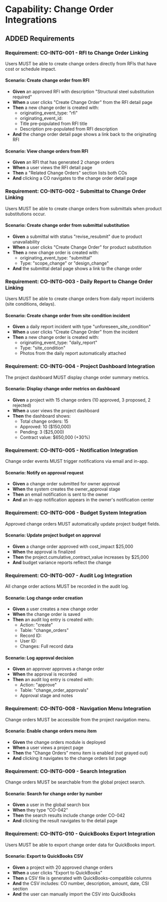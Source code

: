 # Capability: Change Order Integrations

## ADDED Requirements

### Requirement: CO-INTG-001 - RFI to Change Order Linking
Users MUST be able to create change orders directly from RFIs that have cost or schedule impact.

#### Scenario: Create change order from RFI
- **Given** an approved RFI with description "Structural steel substitution required"
- **When** a user clicks "Create Change Order" from the RFI detail page
- **Then** a new change order is created with:
  - originating_event_type: "rfi"
  - originating_event_id: <RFI UUID>
  - Title pre-populated from RFI title
  - Description pre-populated from RFI description
- **And** the change order detail page shows a link back to the originating RFI

#### Scenario: View change orders from RFI
- **Given** an RFI that has generated 2 change orders
- **When** a user views the RFI detail page
- **Then** a "Related Change Orders" section lists both COs
- **And** clicking a CO navigates to the change order detail page

### Requirement: CO-INTG-002 - Submittal to Change Order Linking
Users MUST be able to create change orders from submittals when product substitutions occur.

#### Scenario: Create change order from submittal substitution
- **Given** a submittal with status "revise_resubmit" due to product unavailability
- **When** a user clicks "Create Change Order" for product substitution
- **Then** a new change order is created with:
  - originating_event_type: "submittal"
  - Type: "scope_change" or "design_change"
- **And** the submittal detail page shows a link to the change order

### Requirement: CO-INTG-003 - Daily Report to Change Order Linking
Users MUST be able to create change orders from daily report incidents (site conditions, delays).

#### Scenario: Create change order from site condition incident
- **Given** a daily report incident with type "unforeseen_site_condition"
- **When** a user clicks "Create Change Order" from the incident
- **Then** a new change order is created with:
  - originating_event_type: "daily_report"
  - Type: "site_condition"
  - Photos from the daily report automatically attached

### Requirement: CO-INTG-004 - Project Dashboard Integration
The project dashboard MUST display change order summary metrics.

#### Scenario: Display change order metrics on dashboard
- **Given** a project with 15 change orders (10 approved, 3 proposed, 2 rejected)
- **When** a user views the project dashboard
- **Then** the dashboard shows:
  - Total change orders: 15
  - Approved: 10 ($150,000)
  - Pending: 3 ($25,000)
  - Contract value: $650,000 (+30%)

### Requirement: CO-INTG-005 - Notification Integration
Change order events MUST trigger notifications via email and in-app.

#### Scenario: Notify on approval request
- **Given** a change order submitted for owner approval
- **When** the system creates the owner_approval stage
- **Then** an email notification is sent to the owner
- **And** an in-app notification appears in the owner's notification center

### Requirement: CO-INTG-006 - Budget System Integration
Approved change orders MUST automatically update project budget fields.

#### Scenario: Update project budget on approval
- **Given** a change order approved with cost_impact $25,000
- **When** the approval is finalized
- **Then** the project.cumulative_contract_value increases by $25,000
- **And** budget variance reports reflect the change

### Requirement: CO-INTG-007 - Audit Log Integration
All change order actions MUST be recorded in the audit log.

#### Scenario: Log change order creation
- **Given** a user creates a new change order
- **When** the change order is saved
- **Then** an audit log entry is created with:
  - Action: "create"
  - Table: "change_orders"
  - Record ID: <CO UUID>
  - User ID: <creator UUID>
  - Changes: Full record data

#### Scenario: Log approval decision
- **Given** an approver approves a change order
- **When** the approval is recorded
- **Then** an audit log entry is created with:
  - Action: "approve"
  - Table: "change_order_approvals"
  - Approval stage and notes

### Requirement: CO-INTG-008 - Navigation Menu Integration
Change orders MUST be accessible from the project navigation menu.

#### Scenario: Enable change orders menu item
- **Given** the change orders module is deployed
- **When** a user views a project page
- **Then** the "Change Orders" menu item is enabled (not grayed out)
- **And** clicking it navigates to the change orders list page

### Requirement: CO-INTG-009 - Search Integration
Change orders MUST be searchable from the global project search.

#### Scenario: Search for change order by number
- **Given** a user in the global search box
- **When** they type "CO-042"
- **Then** the search results include change order CO-042
- **And** clicking the result navigates to the detail page

### Requirement: CO-INTG-010 - QuickBooks Export Integration
Users MUST be able to export change order data for QuickBooks import.

#### Scenario: Export to QuickBooks CSV
- **Given** a project with 20 approved change orders
- **When** a user clicks "Export to QuickBooks"
- **Then** a CSV file is generated with QuickBooks-compatible columns
- **And** the CSV includes: CO number, description, amount, date, CSI section
- **And** the user can manually import the CSV into QuickBooks
